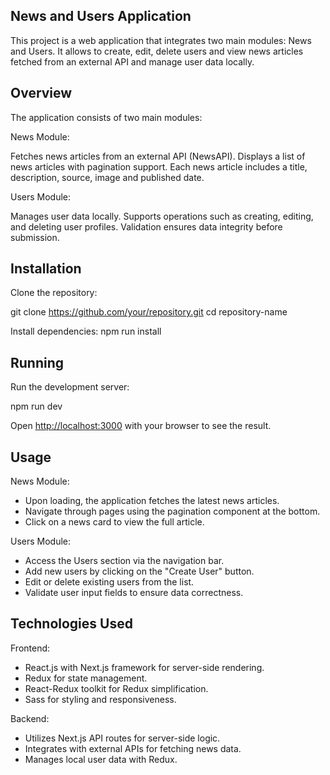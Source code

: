 ## News and Users Application
This project is a web application that integrates two main modules: News and Users. It allows to create, edit, delete users and view news articles fetched from an external API and manage user data locally.

## Overview
The application consists of two main modules:

News Module:

Fetches news articles from an external API (NewsAPI).
Displays a list of news articles with pagination support.
Each news article includes a title, description, source, image and published date.

Users Module:

Manages user data locally.
Supports operations such as creating, editing, and deleting user profiles.
Validation ensures data integrity before submission.

## Installation

Clone the repository:

git clone https://github.com/your/repository.git
cd repository-name

Install dependencies:
npm run install

## Running

Run the development server:

npm run dev

Open [http://localhost:3000](http://localhost:3000) with your browser to see the result.

## Usage
News Module:

- Upon loading, the application fetches the latest news articles.
- Navigate through pages using the pagination component at the bottom.
- Click on a news card to view the full article.

Users Module:

- Access the Users section via the navigation bar.
- Add new users by clicking on the "Create User" button.
- Edit or delete existing users from the list.
- Validate user input fields to ensure data correctness.

## Technologies Used
Frontend:

- React.js with Next.js framework for server-side rendering.
- Redux for state management.
- React-Redux toolkit for Redux simplification.
- Sass for styling and responsiveness.

Backend:

- Utilizes Next.js API routes for server-side logic.
- Integrates with external APIs for fetching news data.
- Manages local user data with Redux.
